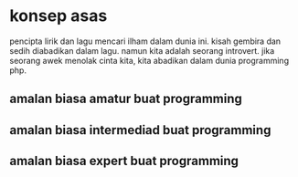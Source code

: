 # konsep asas
pencipta lirik dan lagu mencari ilham dalam dunia ini. kisah gembira dan sedih diabadikan dalam lagu.
namun kita adalah seorang introvert. 
jika seorang awek menolak cinta kita, kita abadikan dalam dunia programming php.

## amalan biasa amatur buat programming

## amalan biasa intermediad buat programming

## amalan biasa expert buat programming

